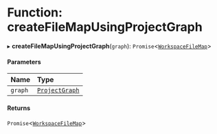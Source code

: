 # Function: createFileMapUsingProjectGraph

▸ **createFileMapUsingProjectGraph**(`graph`): `Promise`<[`WorkspaceFileMap`](../../devkit/documents/WorkspaceFileMap)\>

#### Parameters

| Name    | Type                                                  |
| :------ | :---------------------------------------------------- |
| `graph` | [`ProjectGraph`](../../devkit/documents/ProjectGraph) |

#### Returns

`Promise`<[`WorkspaceFileMap`](../../devkit/documents/WorkspaceFileMap)\>
